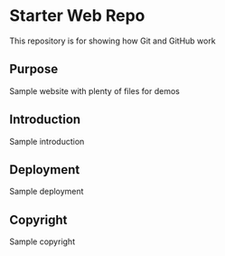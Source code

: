 # Starter Web Repo

This repository is for showing how Git and GitHub work

## Purpose

Sample website with plenty of files for demos

## Introduction

Sample introduction

## Deployment

Sample deployment

## Copyright

Sample copyright